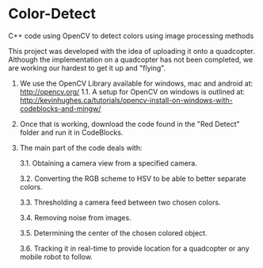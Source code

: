 Color-Detect
============

C++ code using OpenCV to detect colors using image processing methods

This project was developed with the idea of uploading it onto a quadcopter.  Although the implementation on a quadcopter has
not been completed, we are working our hardest to get it up and "flying".

1. We use the OpenCV Library available for windows, mac and android at:  http://opencv.org/
      1.1. A setup for OpenCV on windows is outlined at:  http://kevinhughes.ca/tutorials/opencv-install-on-windows-with-codeblocks-and-mingw/
      
2. Once that is working, download the code found in the "Red Detect" folder and run it in CodeBlocks.




3. The main part of the code deals with:

     3.1. Obtaining a camera view from a specified camera.
     
     3.2. Converting the RGB scheme to HSV to be able to better separate colors.
     
     3.3. Thresholding a camera feed between two chosen colors.
    
     3.4. Removing noise from images.
     
     3.5. Determining the center of the chosen colored object.
     
     3.6. Tracking it in real-time to provide location for a quadcopter or any mobile robot to follow.

